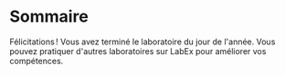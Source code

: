 # Sommaire

Félicitations ! Vous avez terminé le laboratoire du jour de l'année. Vous pouvez pratiquer d'autres laboratoires sur LabEx pour améliorer vos compétences.
